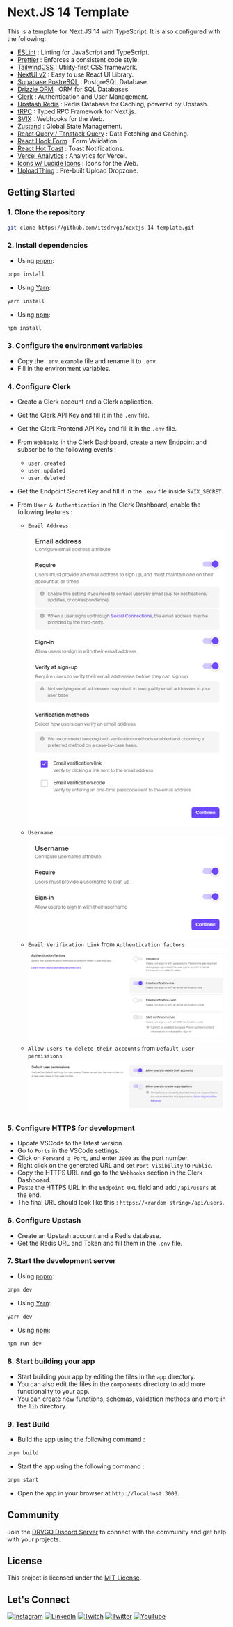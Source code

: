 # **Next.JS 14 Template**

This is a template for Next.JS 14 with TypeScript. It is also configured with the following:

-   [ESLint](https://eslint.org/) : Linting for JavaScript and TypeScript.
-   [Prettier](https://prettier.io/) : Enforces a consistent code style.
-   [TailwindCSS](https://tailwindcss.com/) : Utility-first CSS framework.
-   [NextUI v2](https://nextui.org/) : Easy to use React UI Library.
-   [Supabase PostreSQL](https://supabase.com/) : PostgreSQL Database.
-   [Drizzle ORM](https://orm.drizzle.team/) : ORM for SQL Databases.
-   [Clerk](https://clerk.dev/) : Authentication and User Management.
-   [Upstash Redis](https://upstash.com/) : Redis Database for Caching, powered by Upstash.
-   [tRPC](https://trpc.io/) : Typed RPC Framework for Next.js.
-   [SVIX](https://svix.com/) : Webhooks for the Web.
-   [Zustand](https://zustand-demo.pmnd.rs/) : Global State Management.
-   [React Query / Tanstack Query](https://tanstack.com/query/latest) : Data Fetching and Caching.
-   [React Hook Form](https://react-hook-form.com/) : Form Validation.
-   [React Hot Toast](https://react-hot-toast.com/) : Toast Notifications.
-   [Vercel Analytics](https://vercel.com/docs/analytics) : Analytics for Vercel.
-   [Icons w/ Lucide Icons](https://lucide.dev/) : Icons for the Web.
-   [UploadThing](https://uploadthing.com/) : Pre-built Upload Dropzone.

## Getting Started

### 1. Clone the repository

```bash
git clone https://github.com/itsdrvgo/nextjs-14-template.git
```

### 2. Install dependencies

-   Using [pnpm](https://pnpm.io/):

```bash
pnpm install
```

-   Using [Yarn](https://yarnpkg.com/):

```bash
yarn install
```

-   Using [npm](https://www.npmjs.com/):

```bash
npm install
```

### 3. Configure the environment variables

-   Copy the `.env.example` file and rename it to `.env`.
-   Fill in the environment variables.

### 4. Configure Clerk

-   Create a Clerk account and a Clerk application.
-   Get the Clerk API Key and fill it in the `.env` file.
-   Get the Clerk Frontend API Key and fill it in the `.env` file.
-   From `Webhooks` in the Clerk Dashboard, create a new Endpoint and subscribe to the following events :

    -   `user.created`
    -   `user.updated`
    -   `user.deleted`

-   Get the Endpoint Secret Key and fill it in the `.env` file inside `SVIX_SECRET`.
-   From `User & Authentication` in the Clerk Dashboard, enable the following features :

    -   `Email Address`
        ![Email Address](./public/images/email_auth.png)
    -   `Username`
        ![Username](./public/images/username_auth.png)
    -   `Email Verification Link` from `Authentication factors`
        ![Email Verification Link](public/images/email_link_auth.png)
    -   `Allow users to delete their accounts` from `Default user permissions`
        ![Delete Account](./public/images/delete_account_auth.png)

### 5. Configure HTTPS for development

-   Update VSCode to the latest version.
-   Go to `Ports` in the VSCode settings.
-   Click on `Forward a Port`, and enter `3000` as the port number.
-   Right click on the generated URL and set `Port Visibility` to `Public`.
-   Copy the HTTPS URL and go to the `Webhooks` section in the Clerk Dashboard.
-   Paste the HTTPS URL in the `Endpoint URL` field and add `/api/users` at the end.
-   The final URL should look like this : `https://<random-string>/api/users`.

### 6. Configure Upstash

-   Create an Upstash account and a Redis database.
-   Get the Redis URL and Token and fill them in the `.env` file.

### 7. Start the development server

-   Using [pnpm](https://pnpm.io/):

```bash
pnpm dev
```

-   Using [Yarn](https://yarnpkg.com/):

```bash
yarn dev
```

-   Using [npm](https://www.npmjs.com/):

```bash
npm run dev
```

### 8. Start building your app

-   Start building your app by editing the files in the `app` directory.
-   You can also edit the files in the `components` directory to add more functionality to your app.
-   You can create new functions, schemas, validation methods and more in the `lib` directory.

### 9. Test Build

-   Build the app using the following command :

```bash
pnpm build
```

-   Start the app using the following command :

```bash
pnpm start
```

-   Open the app in your browser at `http://localhost:3000`.

## Community

Join the [DRVGO Discord Server](https://itsdrvgo.me/support) to connect with the community and get help with your projects.

## License

This project is licensed under the [MIT License](LICENSE).

## Let's Connect

[![Instagram](https://img.shields.io/badge/Instagram-%23E4405F.svg?logo=Instagram&logoColor=white)](https://instagram.com/itsdrvgo)
[![LinkedIn](https://img.shields.io/badge/LinkedIn-%230077B5.svg?logo=linkedin&logoColor=white)](https://linkedin.com/in/itsdrvgo)
[![Twitch](https://img.shields.io/badge/Twitch-%239146FF.svg?logo=Twitch&logoColor=white)](https://twitch.tv/itsdrvgo)
[![Twitter](https://img.shields.io/badge/Twitter-%231DA1F2.svg?logo=Twitter&logoColor=white)](https://twitter.com/itsdrvgo)
[![YouTube](https://img.shields.io/badge/YouTube-%23FF0000.svg?logo=YouTube&logoColor=white)](https://youtube.com/@itsdrvgodev)
